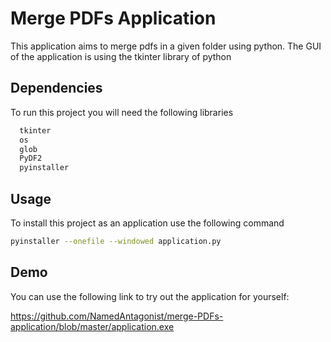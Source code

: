 
# Merge PDFs Application

This application aims to merge pdfs in a given folder using python. The GUI of the application is using the tkinter library of python


## Dependencies

To run this project you will need the following libraries

```bash
  tkinter
  os
  glob
  PyDF2
  pyinstaller
```

  
## Usage

To install this project as an application use the following command

```bash
pyinstaller --onefile --windowed application.py
```

  
## Demo

You can use the following link to try out the application for yourself:

https://github.com/NamedAntagonist/merge-PDFs-application/blob/master/application.exe
  
